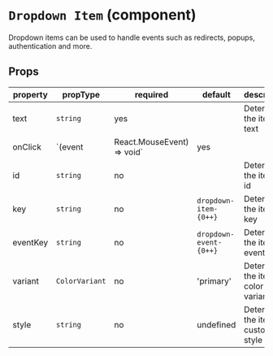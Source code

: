 # `Dropdown Item` (component)

Dropdown items can be used to handle events such as redirects, popups, authentication and more.

## Props

| property    | propType                                                                                 | required | default | description                                                                           |
| ----------- | ---------------------------------------------------------------------------------------- | -------- | ------- | ------------------------------------------------------------------------------------- |
  text   |    `string`    | yes | | Determines the item's text |
  onClick   |    `(event   |    React.MouseEvent<any>) => void` | yes || Handles the item's click event |
  id   |    `string`        | no | | Determines the item's id |
  key   |    `string`        | no | `dropdown-item-{0++}` | Determines the item's key |
  eventKey   |    `string`        | no |`dropdown-event-{0++}` | Determines the item's event key |
  variant   |    `ColorVariant` | no | 'primary' | Determines the item's color variant |
  style  |    `string` | no | undefined | Determines the item's custom style |

